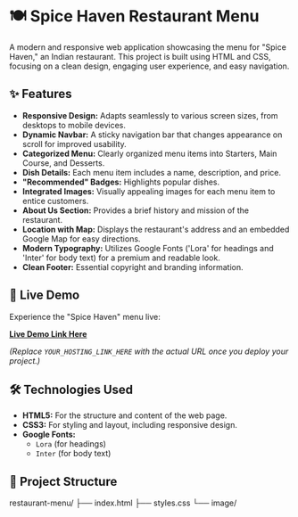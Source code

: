 # 🍽️ Spice Haven Restaurant Menu

A modern and responsive web application showcasing the menu for "Spice Haven," an Indian restaurant. This project is built using HTML and CSS, focusing on a clean design, engaging user experience, and easy navigation.

## ✨ Features

* **Responsive Design:** Adapts seamlessly to various screen sizes, from desktops to mobile devices.
* **Dynamic Navbar:** A sticky navigation bar that changes appearance on scroll for improved usability.
* **Categorized Menu:** Clearly organized menu items into Starters, Main Course, and Desserts.
* **Dish Details:** Each menu item includes a name, description, and price.
* **"Recommended" Badges:** Highlights popular dishes.
* **Integrated Images:** Visually appealing images for each menu item to entice customers.
* **About Us Section:** Provides a brief history and mission of the restaurant.
* **Location with Map:** Displays the restaurant's address and an embedded Google Map for easy directions.
* **Modern Typography:** Utilizes Google Fonts ('Lora' for headings and 'Inter' for body text) for a premium and readable look.
* **Clean Footer:** Essential copyright and branding information.

## 🚀 Live Demo

Experience the "Spice Haven" menu live:

[**Live Demo Link Here**](https://avi-0605.github.io/Restaurant_Menu/)

*(Replace `YOUR_HOSTING_LINK_HERE` with the actual URL once you deploy your project.)*

## 🛠️ Technologies Used

* **HTML5:** For the structure and content of the web page.
* **CSS3:** For styling and layout, including responsive design.
* **Google Fonts:**
    * `Lora` (for headings)
    * `Inter` (for body text)

## 📂 Project Structure

restaurant-menu/
├── index.html
├── styles.css
└── image/
